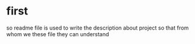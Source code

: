 # first
so readme file is used to 
write the description about project so that from whom we these file they can understand
